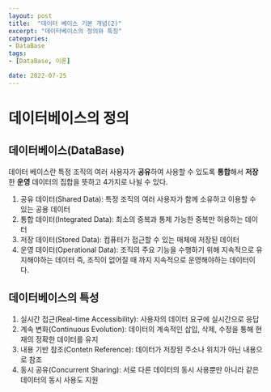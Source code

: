 ```yaml
---
layout: post
title:  "데이터 베이스 기본 개념(2)"
excerpt: "데이터베이스의 정의와 특징"
categories:
- DataBase
tags:
- [DataBase, 이론]

date: 2022-07-25 
---
```

# 데이터베이스의 정의

## 데이터베이스(DataBase)
 데이터 베이스란 특정 조직의 여러 사용자가 **공유**하여 사용할 수 있도록 **통합**해서 **저장**한 **운영** 데이터의 집합을 뜻하고 4가지로 나뉠 수 있다.
1. 공유 데이터(Shared Data): 특정 조직의 여러 사용자가 함께 소유하고 이용할 수 있는 공용 데이터
2. 통합 데이터(Integrated Data): 최소의 중복과 통제 가능한 중복만 허용하는 데이터
3. 저장 데이터(Stored Data): 컴퓨터가 접근할 수 있는 매체에 저장된 데이터
4. 운영 데이터(Operational Data): 조직의 주요 기능을 수행하기 위해 지속적으로 유지해야하는 데이터 즉, 조직이 없어질 때 까지 지속적으로 운영해야하는 데이터이다.

## 데이터베이스의 특성
1. 실시간 접근(Real-time Accessibility): 사용자의 데이터 요구에 실시간으로 응답
2. 계속 변화(Continuous Evolution): 데이터의 계속적인 삽입, 삭제, 수정을 통해 현재의 정확한 데이터를 유지
3. 내용 기반 참조(Contetn Reference): 데이터가 저장된 주소나 위치가 아닌 내용으로 참조
4. 동시 공유(Concurrent Sharing): 서로 다른 데이터의 동시 사용뿐만 아니라 같은 데이터의 동시 사용도 지원